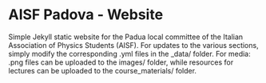 # AISF Padova - Website

Simple Jekyll static website for the Padua local committee of the Italian Association of Physics Students (AISF). For updates to the various sections, simply modify the corresponding .yml files in the _data/ folder. For media: .png files can be uploaded to the images/ folder, while resources for lectures can be uploaded to the course_materials/ folder.